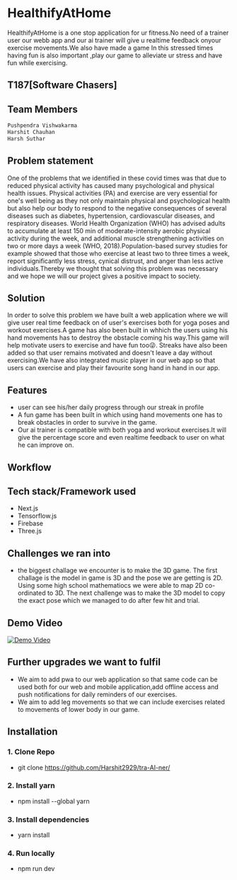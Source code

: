 # HealthifyAtHome

HealthifyAtHome is a one stop application for ur fitness.No need of a trainer user our webb app and  our ai trainer will give u realtime feedback onyour exercise movements.We also have made a game In this stressed times having fun is also important ,play our game to alleviate ur stress and have fun while exercising.
## T187[Software Chasers]
## Team Members
```sh
Pushpendra Vishwakarma
Harshit Chauhan
Harsh Suthar
 ```

## Problem statement
One of the problems that we identified in these covid times was that due to reduced physical activity has caused many psychological and physical health issues. Physical activities (PA) and exercise are very essential for one's well being as they not only maintain physical and psychological health but also help our body to respond to the negative consequences of several diseases such as diabetes, hypertension, cardiovascular diseases, and respiratory diseases.
World Health Organization (WHO) has advised adults to accumulate at least 150 min of moderate-intensity aerobic physical activity during the week, and additional muscle strengthening activities on two or more days a week (WHO, 2018).Population-based survey studies for example showed that those who exercise at least two to three times a week, report significantly less stress, cynical distrust, and anger than less active individuals.Thereby we thought that solving this problem was necessary  and we hope we will our project gives a positive impact to society.

## Solution

In order to solve this problem we have built a web application where we will give user real time feedback on of user's exercises both for yoga poses and workout exercises.A game has also been built in whhich the users using his hand movements has to destroy the obstacle coming his way.This game will help motivate users to exercise and have fun too😜. 
Streaks have also been added so that user remains motivated and doesn't leave a day without exercising.We have also integrated music player in our web app so that users can exercise and play their favourite song hand in hand in our app.

## Features

- user can see his/her daily progress through our streak in profile
- A fun game has been built in which using hand movements one has to break obstacles in order to survive in the game.
- Our ai trainer is compatible with both yoga  and workout exercises.It will give the percentage score and even realtime feedback to user on what he can improve on.

## Workflow 




## Tech stack/Framework used
- Next.js
- Tensorflow.js
- Firebase
- Three.js

## Challenges we ran into
- the biggest challage we encounter is to make the 3D game. The first challage is the model in game is 3D and the pose we are getting is 2D. Using some high school mathematiocs we were able to map 2D co-ordinated to 3D. The next challenge was to make the 3D model to copy the exact pose which we managed to do after few hit and trial.


## Demo Video

[![Demo Video](https://img.youtube.com/vi/v=WeegoO-dvXs/0.jpg)](https://www.youtube.com/watch?v=WeegoO-dvXs)




## Further upgrades we want to fulfil

- We aim to add pwa to our web application so that same code can be used both for our web and mobile application,add offline access and push notifications for daily reminders of our exercises.
- We aim to add leg movements so that we can include exercises related to movements of  lower body in our game.



## Installation

### 1. Clone Repo
- git clone https://github.com/Harshit2929/tra-AI-ner/

### 2. Install yarn
- npm install --global yarn

### 3. Install dependencies
- yarn install

### 4. Run locally
- npm run dev






